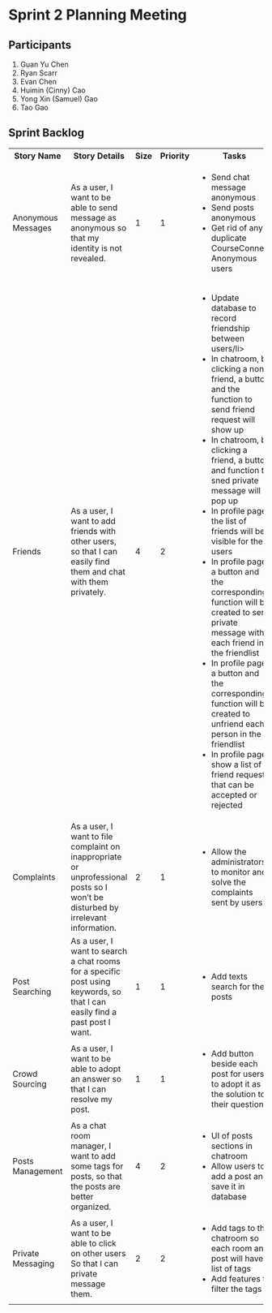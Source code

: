 # Sprint 2 Planning Meeting

## Participants
1. Guan Yu Chen
2. Ryan Scarr
3. Evan Chen
4. Huimin (Cinny) Cao
5. Yong Xin (Samuel) Gao
6. Tao Gao

## Sprint Backlog
<table>
  <tr>
    <th>Story Name</th>
    <th>Story Details</th>
    <th>Size</th>
    <th>Priority</th>
    <th>Tasks</th>
  </tr>
  <tr>
    <td>Anonymous Messages</td>
    <td>As a user, I want to be able to send message as anonymous so that my identity is not revealed.</td>
    <td>1</td>
    <td>1</td>
    <td>
      <ul>
        <li>Send chat message anonymous</li>
        <li>Send posts anonymous</li>
        <li>Get rid of any duplicate CourseConnect Anonymous users</li>
      </ul>
    </td>
  </tr>
  <tr>
    <td>Friends</td>
    <td>As a user, I want to add friends with other users, so that I can easily find them and chat with them privately.</td>
    <td>4</td>
    <td>2</td>
    <td>
      <ul>
        <li>Update database to record friendship between users/li>
        <li>In chatroom, by clicking a non-friend, a button and the function to send friend request will show up</li>
        <li>In chatroom, by clicking a friend, a button and function to sned private message will pop up</li>
        <li>In profile page, the list of friends will be visible for the users</li>
        <li>In profile page, a button and the corresponding function will be created to send private message with each friend in the friendlist</li>
        <li>In profile page, a button and the corresponding function will be created to unfriend each person in the friendlist</li>
        <li>In profile page, show a list of friend requests that can be accepted or rejected</li>
      </ul>
    </td>
  </tr>
  <tr>
    <td>Complaints</td>
    <td>As a user, I want to file complaint on inappropriate or unprofessional posts so I won’t be disturbed by irrelevant information.</td>
    <td>2</td>
    <td>1</td>
    <td>
      <ul>
      <li>Allow the administrators to monitor and solve the complaints sent by users</li>
      </ul>
    </td>
  </tr>
  <tr>
    <td>Post Searching</td>
    <td>As a user, I want to search a chat rooms for a specific post using keywords, so that I can easily find a past post I want.</td>
    <td>1</td>
    <td>1</td>
    <td>
      <ul>
        <li>Add texts search for the posts</li>
      </ul>
    </td>
  </tr>
  <tr>
     <td>Crowd Sourcing</td>
     <td>As a user, I want to be able to adopt an answer so that I can resolve my post.</td>
     <td>1</td>
     <td>1</td>
     <td>
      <ul>
        <li>Add button beside each post for users to adopt it as the solution to their question</li>
      </ul>
    </td>
  </tr>
  <tr>
     <td>Posts Management</td>
     <td>As a chat room manager, I want to add some tags for posts, so that the posts are better organized.</td>
     <td>4</td>
     <td>2</td>
     <td>
      <ul>
        <li>UI of posts sections in chatroom</li>
        <li>Allow users to add a post and save it in database</li>
      </ul>
    </td>
  </tr>
   <tr>
    <td>Private Messaging</td>
    <td>As a user, I want to be able to click on other users So that I can private message them.</td>
    <td>2</td>
    <td>2</td>
    <td>
      <ul>
        <li>Add tags to the chatroom so each room and post will have a list of tags</li>
        <li>Add features to filter the tags</li>
      </ul>
    </td>
  </tr>
</table>
